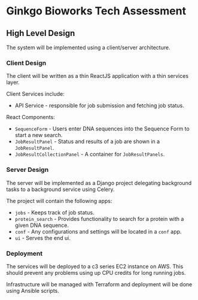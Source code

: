 Ginkgo Bioworks Tech Assessment
===============================

High Level Design
-----------------

The system will be implemented using a client/server architecture.

### Client Design ####

The client will be written as a thin ReactJS application with a thin services layer.

Client Services include:

* API Service - responsible for job submission and fetching job status.

React Components:

* `SequenceForm` - Users enter DNA sequences into the Sequence Form to start a new search.
* `JobResultPanel` - Status and results of a job are shown in a `JobResultPanel`.
* `JobResultCollectionPanel` - A container for `JobResultPanels`.

### Server Design ###

The server will be implemented as a Django project delegating background tasks
to a background service using Celery.

The project will contain the following apps:

* `jobs` - Keeps track of job status.
* `protein_search` - Provides functionality to search for a protein with a given DNA sequence.
* `conf` - Any configurations and settings will be located in a `conf` app.
* `ui` - Serves the end ui.

### Deployment ###

The services will be deployed to a c3 series EC2 instance on AWS. This should prevent
any problems using up CPU credits for long running jobs.

Infrastructure will be managed with Terraform and deployment
will be done using Ansible scripts.
